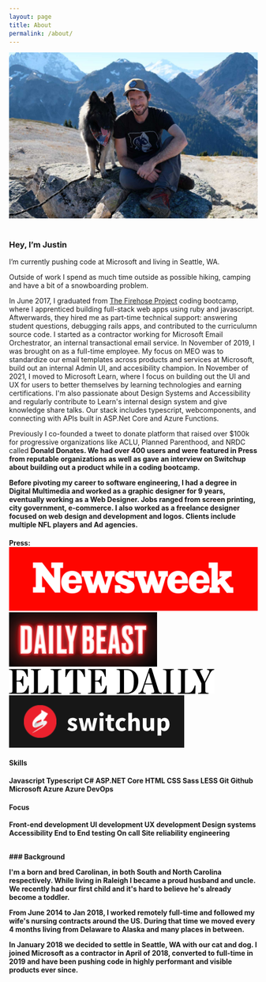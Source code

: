 ```yaml
---
layout: page
title: About
permalink: /about/
---
```



![Justin and Finn](/../images/about-pic.jpg)
<br />
<br/>

### Hey, I’m Justin

I’m currently pushing code at Microsoft and living in Seattle, WA.

Outside of work I spend as much time outside as possible hiking, camping and have a bit of a snowboarding problem. 

In June 2017, I graduated from [The&nbsp;Firehose&nbsp;Project](http://www.thefirehoseproject.com) coding bootcamp, where I apprenticed building full-stack web apps using ruby and javascript. Aftwerwards, they hired me as part-time technical support: answering student questions, debugging rails apps, and contributed to the curriculumn source code. I started as a contractor working for Microsoft Email Orchestrator, an internal transactional email service. In November of 2019, I was brought on as a full-time employee. My focus on MEO was to standardize our email templates across products and services at Microsoft, build out an internal Admin UI, and accesibility champion. In November of 2021, I moved to Microsoft Learn, where I focus on building out the UI and UX for users to better themselves by learning technologies and earning certifications. I'm also passionate about Design Systems and Accessibility and regularly contribute to Learn's internal design system and give knowledge share talks. Our stack includes typescript, webcomponents, and connecting with APIs built in ASP.Net Core and Azure Functions.

Previously I co-founded a tweet to donate platform that raised over $100k for progressive organizations like ACLU, Planned Parenthood, and NRDC called <strong>Donald Donates</a>. We had over 400 users and were featured in Press from reputable organizations as well as gave an interview on Switchup about building out a product while in a coding bootcamp.

Before pivoting my career to software engineering, I had a degree in Digital Multimedia and worked as a graphic designer for 9 years, eventually working as a Web Designer. Jobs ranged from screen printing, city government, e-commerce. I also worked as a freelance designer focused on web design and development and logos. Clients include multiple NFL players and Ad agencies.

<h4 class="press">
  <strong>Press:</strong>
  <br>
  <a href="http://bit.ly/DonaldDonates" target="blank">
    <img src="images/logos/Newsweek_Logo.svg" alt="Newsweek Logo">
  </a>
  <a href="http://www.thedailybeast.com/donald-donates-lets-you-donate-to-causes-trump-hates-every-time-he-tweets" target="blank">
    <img src="images/logos/dailybeast-logo.png" alt="The Daily Beast Logo">
  </a>
  <a href="http://elitedaily.com/news/politics/hate-trumps-tweets-new-app-turns-weapon/1911594/" target="blank">
    <img src="images/logos/Elite_Daily_logo.svg" alt="Elite Daily Logo">
  </a>
  <a href="https://www.switchup.org/blog/student-spotlight-justin-munn-on-his-successful-app-donald-donates" target="blank">
    <img src="images/logos/switchup-logo.png" alt="Switchup Logo">
  </a>
</h4>

#### Skills
<span class="badge">Javascript</span>
<span class="badge">Typescript</span>
<span class="badge">C#</span>
<span class="badge">ASP.NET Core</span>
<span class="badge">HTML</span>
<span class="badge">CSS</span>
<span class="badge">Sass</span>
<span class="badge">LESS</span>
<span class="badge">Git</span>
<span class="badge">Github</span>
<span class="badge">Microsoft Azure</span>
<span class="badge">Azure DevOps</span>

#### Focus
<span class="badge">Front-end development</span>
<span class="badge">UI development</span>
<span class="badge">UX development</span>
<span class="badge">Design systems</span>
<span class="badge">Accessibility</span>
<span class="badge">End to End testing</span>
<span class="badge">On call Site reliability engineering</span>

<br />
### Background

I'm a born and bred Carolinan, in both South and North Carolina respectively. While living in Raleigh I became a proud husband and uncle. We recently had our first child and it's hard to believe he's already become a toddler.

From June 2014 to Jan 2018, I worked remotely full-time and followed my wife's nursing contracts around the US. During that time we moved every 4 months living from Delaware to Alaska and many places in between.

In January 2018 we decided to settle in Seattle, WA with our cat and dog. I joined Microsoft as a contractor in April of 2018, converted to full-time in 2019 and have been pushing code in highly performant and visible products ever since.
